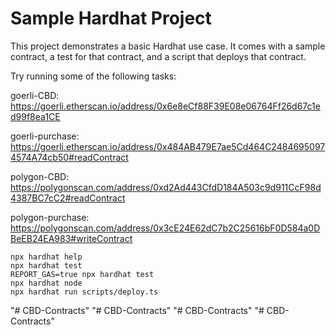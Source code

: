 # Sample Hardhat Project

This project demonstrates a basic Hardhat use case. It comes with a sample contract, a test for that contract, and a script that deploys that contract.

Try running some of the following tasks:

goerli-CBD:
https://goerli.etherscan.io/address/0x6e8eCf88F39E08e06764Ff26d67c1ed99f8ea1CE

goerli-purchase:
https://goerli.etherscan.io/address/0x484AB479E7ae5Cd464C24846950974574A74cb50#readContract

polygon-CBD:
https://polygonscan.com/address/0xd2Ad443CfdD184A503c9d911CcF98d4387BC7cC2#readContract

polygon-purchase:
https://polygonscan.com/address/0x3cE24E62dC7b2C25616bF0D584a0DBeEB24EA983#writeContract

```shell
npx hardhat help
npx hardhat test
REPORT_GAS=true npx hardhat test
npx hardhat node
npx hardhat run scripts/deploy.ts
```

"# CBD-Contracts"
"# CBD-Contracts"
"# CBD-Contracts"
"# CBD-Contracts"
